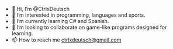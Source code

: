 - 👋 Hi, I’m @CtrlxDeutsch
- 👀 I’m interested in programming, languages and sports.
- 🌱 I’m currently learning C# and Spanish.
- 💞️ I’m looking to collaborate on game-like programs designed for learning.
- 📫 How to reach me ctrlxdeutsch@gmail.com

<!---
CtrlxDeutsch/CtrlxDeutsch is a ✨ special ✨ repository because its `README.md` (this file) appears on your GitHub profile.
You can click the Preview link to take a look at your changes.
--->
